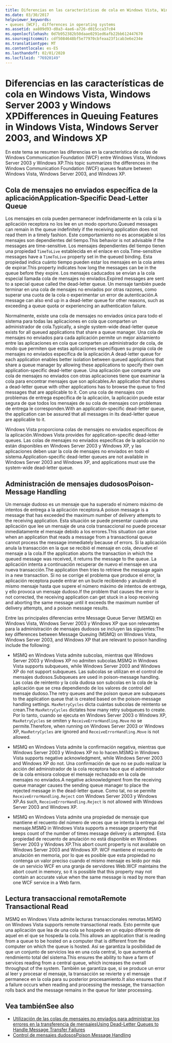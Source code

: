 ```yaml
---
title: Diferencias en las características de cola en Windows Vista, Windows Server 2003 y Windows XP
ms.date: 03/30/2017
helpviewer_keywords:
- queues [WCF], differences in operating systems
ms.assetid: aa809d93-d0a3-4ae6-a726-d015cca37c04
ms.openlocfilehash: 0d7b952382b50daae0291ed6afb22bb612447670
ms.sourcegitcommit: cdf5084648bf5e77970cbfeaa23f1cab3e6e234e
ms.translationtype: MT
ms.contentlocale: es-ES
ms.lasthandoff: 02/01/2020
ms.locfileid: "76920149"
---
```

# <a name="differences-in-queuing-features-in-windows-vista-windows-server-2003-and-windows-xp"></a><span data-ttu-id="14a67-102">Diferencias en las características de cola en Windows Vista, Windows Server 2003 y Windows XP</span><span class="sxs-lookup"><span data-stu-id="14a67-102">Differences in Queuing Features in Windows Vista, Windows Server 2003, and Windows XP</span></span>
<span data-ttu-id="14a67-103">En este tema se resumen las diferencias en la característica de colas de Windows Communication Foundation (WCF) entre Windows Vista, Windows Server 2003 y Windows XP.</span><span class="sxs-lookup"><span data-stu-id="14a67-103">This topic summarizes the differences in the Windows Communication Foundation (WCF) queues feature between Windows Vista, Windows Server 2003, and Windows XP.</span></span>  
  
## <a name="application-specific-dead-letter-queue"></a><span data-ttu-id="14a67-104">Cola de mensajes no enviados específica de la aplicación</span><span class="sxs-lookup"><span data-stu-id="14a67-104">Application-Specific Dead-Letter Queue</span></span>  
 <span data-ttu-id="14a67-105">Los mensajes en cola pueden permanecer indefinidamente en la cola si la aplicación receptora no los lee en un modo oportuno.</span><span class="sxs-lookup"><span data-stu-id="14a67-105">Queued messages can remain in the queue indefinitely if the receiving application does not read them in a timely fashion.</span></span> <span data-ttu-id="14a67-106">Este comportamiento no es aconsejable si los mensajes son dependientes del tiempo.</span><span class="sxs-lookup"><span data-stu-id="14a67-106">This behavior is not advisable if the messages are time-sensitive.</span></span> <span data-ttu-id="14a67-107">Los mensajes dependientes del tiempo tienen una propiedad `TimeToLive` establecida en el enlace en cola.</span><span class="sxs-lookup"><span data-stu-id="14a67-107">Time-sensitive messages have a `TimeToLive` property set in the queued binding.</span></span> <span data-ttu-id="14a67-108">Esta propiedad indica cuánto tiempo pueden estar los mensajes en la cola antes de expirar.</span><span class="sxs-lookup"><span data-stu-id="14a67-108">This property indicates how long the messages can be in the queue before they expire.</span></span> <span data-ttu-id="14a67-109">Los mensajes caducados se envían a la cola especial llamada cola de mensajes no enviados.</span><span class="sxs-lookup"><span data-stu-id="14a67-109">Expired messages are sent to a special queue called the dead-letter queue.</span></span> <span data-ttu-id="14a67-110">Un mensaje también puede terminar en una cola de mensajes no enviados por otras razones, como superar una cuota de la cola o experimentar un error de autenticación.</span><span class="sxs-lookup"><span data-stu-id="14a67-110">A message can also end up in a dead-letter queue for other reasons, such as exceeding a queue quota or experiencing an authentication failure.</span></span>  
  
 <span data-ttu-id="14a67-111">Normalmente, existe una cola de mensajes no enviados única para todo el sistema para todas las aplicaciones en cola que comparten un administrador de cola.</span><span class="sxs-lookup"><span data-stu-id="14a67-111">Typically, a single system-wide dead-letter queue exists for all queued applications that share a queue manager.</span></span> <span data-ttu-id="14a67-112">Una cola de mensajes no enviados para cada aplicación permite un mejor aislamiento entre las aplicaciones en cola que comparten un administrador de cola, de modo que permiten que estas aplicaciones especifiquen su propia cola de mensajes no enviados específica de la aplicación.</span><span class="sxs-lookup"><span data-stu-id="14a67-112">A dead-letter queue for each application enables better isolation between queued applications that share a queue manager by allowing these applications to specify their own application-specific dead-letter queue.</span></span> <span data-ttu-id="14a67-113">Una aplicación que comparte una cola de mensajes no enviados con otras aplicaciones tiene que examinar la cola para encontrar mensajes que son aplicables.</span><span class="sxs-lookup"><span data-stu-id="14a67-113">An application that shares a dead-letter queue with other applications has to browse the queue to find messages that are applicable to it.</span></span> <span data-ttu-id="14a67-114">Con una cola de mensajes con problemas de entrega específica de la aplicación, la aplicación puede estar segura de que todos los mensajes de su cola de mensajes con problemas de entrega le corresponden.</span><span class="sxs-lookup"><span data-stu-id="14a67-114">With an application-specific dead-letter queue, the application can be assured that all messages in its dead-letter queue are applicable to it.</span></span>  
  
 <span data-ttu-id="14a67-115">Windows Vista proporciona colas de mensajes no enviados específicos de la aplicación.</span><span class="sxs-lookup"><span data-stu-id="14a67-115">Windows Vista provides for application-specific dead-letter queues.</span></span> <span data-ttu-id="14a67-116">Las colas de mensajes no enviados específicas de la aplicación no están disponibles en Windows Server 2003 y Windows XP, y las aplicaciones deben usar la cola de mensajes no enviados en todo el sistema.</span><span class="sxs-lookup"><span data-stu-id="14a67-116">Application-specific dead-letter queues are not available in Windows Server 2003 and Windows XP, and applications must use the system-wide dead-letter queue.</span></span>  
  
## <a name="poison-message-handling"></a><span data-ttu-id="14a67-117">Administración de mensajes dudosos</span><span class="sxs-lookup"><span data-stu-id="14a67-117">Poison-Message Handling</span></span>  
 <span data-ttu-id="14a67-118">Un mensaje dudoso es un mensaje que ha superado el número máximo de intentos de entrega a la aplicación receptora.</span><span class="sxs-lookup"><span data-stu-id="14a67-118">A poison message is a message that has exceeded the maximum number of delivery attempts to the receiving application.</span></span> <span data-ttu-id="14a67-119">Esta situación se puede presentar cuando una aplicación que lee un mensaje de una cola transaccional no puede procesar inmediatamente el mensaje debido a los errores.</span><span class="sxs-lookup"><span data-stu-id="14a67-119">This situation can arise when an application that reads a message from a transactional queue cannot process the message immediately because of errors.</span></span> <span data-ttu-id="14a67-120">Si la aplicación anula la transacción en la que se recibió el mensaje en cola, devuelve el mensaje a la cola.</span><span class="sxs-lookup"><span data-stu-id="14a67-120">If the application aborts the transaction in which the queued message was received, it returns the message to the queue.</span></span> <span data-ttu-id="14a67-121">La aplicación intenta a continuación recuperar de nuevo el mensaje en una nueva transacción.</span><span class="sxs-lookup"><span data-stu-id="14a67-121">The application then tries to retrieve the message again in a new transaction.</span></span> <span data-ttu-id="14a67-122">Si no se corrige el problema que produce el error, la aplicación receptora puede entrar en un bucle recibiendo y anulando el mismo mensaje hasta que supere el número máximo de intentos de entrega, y ello provoca un mensaje dudoso.</span><span class="sxs-lookup"><span data-stu-id="14a67-122">If the problem that causes the error is not corrected, the receiving application can get stuck in a loop receiving and aborting the same message until it exceeds the maximum number of delivery attempts, and a poison message results.</span></span>  
  
 <span data-ttu-id="14a67-123">Entre las principales diferencias entre Message Queue Server (MSMQ) en Windows Vista, Windows Server 2003 y Windows XP que son relevantes para la administración de mensajes dudosos se incluyen las siguientes:</span><span class="sxs-lookup"><span data-stu-id="14a67-123">The key differences between Message Queuing (MSMQ) on Windows Vista, Windows Server 2003, and Windows XP that are relevant to poison handling include the following:</span></span>  
  
- <span data-ttu-id="14a67-124">MSMQ en Windows Vista admite subcolas, mientras que Windows Server 2003 y Windows XP no admiten subcolas.</span><span class="sxs-lookup"><span data-stu-id="14a67-124">MSMQ in Windows Vista supports subqueues, while Windows Server 2003 and Windows XP do not support subqueues.</span></span> <span data-ttu-id="14a67-125">Las subcolas se utilizan en el control de mensajes dudosos.</span><span class="sxs-lookup"><span data-stu-id="14a67-125">Subqueues are used in poison-message handling.</span></span> <span data-ttu-id="14a67-126">Las colas de reintento y la cola dudosa son subcolas en la cola de la aplicación que se crea dependiendo de los valores de control del mensaje dudoso.</span><span class="sxs-lookup"><span data-stu-id="14a67-126">The retry queues and the poison queue are subqueues to the application queue that is created based on the poison-message handling settings.</span></span> <span data-ttu-id="14a67-127">`MaxRetryCycles` dicta cuántas subcolas de reintento se crean.</span><span class="sxs-lookup"><span data-stu-id="14a67-127">The `MaxRetryCycles` dictates how many retry subqueues to create.</span></span> <span data-ttu-id="14a67-128">Por lo tanto, cuando se ejecuta en Windows Server 2003 o Windows XP, `MaxRetryCycles` se omiten y `ReceiveErrorHandling.Move` no se permite.</span><span class="sxs-lookup"><span data-stu-id="14a67-128">Therefore, when running on Windows Server 2003 or Windows XP, `MaxRetryCycles` are ignored and `ReceiveErrorHandling.Move` is not allowed.</span></span>  
  
- <span data-ttu-id="14a67-129">MSMQ en Windows Vista admite la confirmación negativa, mientras que Windows Server 2003 y Windows XP no lo hacen.</span><span class="sxs-lookup"><span data-stu-id="14a67-129">MSMQ in Windows Vista supports negative acknowledgment, while Windows Server 2003 and Windows XP do not.</span></span> <span data-ttu-id="14a67-130">Una confirmación de que no se pudo realizar la acción del administrador de la cola receptora hace que el administrador de la cola emisora coloque el mensaje rechazado en la cola de mensajes no enviados.</span><span class="sxs-lookup"><span data-stu-id="14a67-130">A negative acknowledgment from the receiving queue manager causes the sending queue manager to place the rejected message in the dead-letter queue.</span></span> <span data-ttu-id="14a67-131">Como tal, no se permite `ReceiveErrorHandling.Reject` con Windows Server 2003 y Windows XP.</span><span class="sxs-lookup"><span data-stu-id="14a67-131">As such, `ReceiveErrorHandling.Reject` is not allowed with Windows Server 2003 and Windows XP.</span></span>  
  
- <span data-ttu-id="14a67-132">MSMQ en Windows Vista admite una propiedad de mensaje que mantiene el recuento del número de veces que se intenta la entrega del mensaje.</span><span class="sxs-lookup"><span data-stu-id="14a67-132">MSMQ in Windows Vista supports a message property that keeps count of the number of times message delivery is attempted.</span></span> <span data-ttu-id="14a67-133">Esta propiedad de recuento de anulación no está disponible en Windows Server 2003 y Windows XP.</span><span class="sxs-lookup"><span data-stu-id="14a67-133">This abort count property is not available on Windows Server 2003 and Windows XP.</span></span> <span data-ttu-id="14a67-134">WCF mantiene el recuento de anulación en memoria, por lo que es posible que esta propiedad no contenga un valor preciso cuando el mismo mensaje es leído por más de un servicio WCF en una granja de servidores Web.</span><span class="sxs-lookup"><span data-stu-id="14a67-134">WCF maintains the abort count in memory, so it is possible that this property may not contain an accurate value when the same message is read by more than one WCF service in a Web farm.</span></span>  
  
## <a name="remote-transactional-read"></a><span data-ttu-id="14a67-135">Lectura transaccional remota</span><span class="sxs-lookup"><span data-stu-id="14a67-135">Remote Transactional Read</span></span>  
 <span data-ttu-id="14a67-136">MSMQ en Windows Vista admite lecturas transaccionales remotas.</span><span class="sxs-lookup"><span data-stu-id="14a67-136">MSMQ on Windows Vista supports remote transactional reads.</span></span> <span data-ttu-id="14a67-137">Esto permite que una aplicación que lea de una cola se hospede en un equipo diferente de aquel en el que se hospeda la cola.</span><span class="sxs-lookup"><span data-stu-id="14a67-137">This allows an application that is reading from a queue to be hosted on a computer that is different from the computer on which the queue is hosted.</span></span> <span data-ttu-id="14a67-138">Así se garantiza la posibilidad de que un conjunto de servicios lea en una cola central, lo que aumenta el rendimiento total del sistema.</span><span class="sxs-lookup"><span data-stu-id="14a67-138">This ensures the ability to have a farm of services reading from a central queue, which increases the overall throughput of the system.</span></span> <span data-ttu-id="14a67-139">También se garantiza que, si se produce un error al leer y procesar el mensaje, la transacción se revierte y el mensaje permanece en la cola para su posterior procesamiento.</span><span class="sxs-lookup"><span data-stu-id="14a67-139">It also ensures that if a failure occurs when reading and processing the message, the transaction rolls back and the message remains in the queue for later processing.</span></span>  
  
## <a name="see-also"></a><span data-ttu-id="14a67-140">Vea también</span><span class="sxs-lookup"><span data-stu-id="14a67-140">See also</span></span>

- [<span data-ttu-id="14a67-141">Utilización de las colas de mensajes no enviados para administrar los errores en la transferencia de mensajes</span><span class="sxs-lookup"><span data-stu-id="14a67-141">Using Dead-Letter Queues to Handle Message Transfer Failures</span></span>](../../../../docs/framework/wcf/feature-details/using-dead-letter-queues-to-handle-message-transfer-failures.md)
- [<span data-ttu-id="14a67-142">Control de mensajes dudosos</span><span class="sxs-lookup"><span data-stu-id="14a67-142">Poison Message Handling</span></span>](../../../../docs/framework/wcf/feature-details/poison-message-handling.md)
